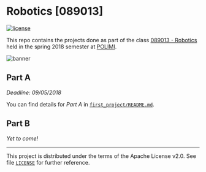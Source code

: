 # Robotics [089013]

[![license][license-img]][license-link]

This repo contains the projects done as part of the class [089013 - Robotics][1] held in the spring 2018 semester at [POLIMI][2].

![banner][banner-img]

## Part A

*Deadline: 09/05/2018*

You can find details for *Part A* in [`first_project/README.md`][3].

## Part B

*Yet to come!*

---
This project is distributed under the terms of the Apache License v2.0.
See file [`LICENSE`][4] for further reference.

 [1]: https://www11.ceda.polimi.it/schedaincarico/schedaincarico/controller/scheda_pubblica/SchedaPublic.do?&evn_default=evento&c_classe=667653&__pj0=0&__pj1=65445b4a0468d54ae55ee95bd3217623
 [2]: https://www.polimi.it/
 [3]: https://github.com/circhioz/robotics/blob/master/first_project/README.md
 [4]: https://github.com/circhioz/robotics/blob/master/LICENSE

 [license-link]: https://opensource.org/licenses/Apache-2.0
 [license-img]: https://img.shields.io/badge/License-Apache%202.0-blue.svg
 [banner-img]: /images/first_project.gif?raw=true

